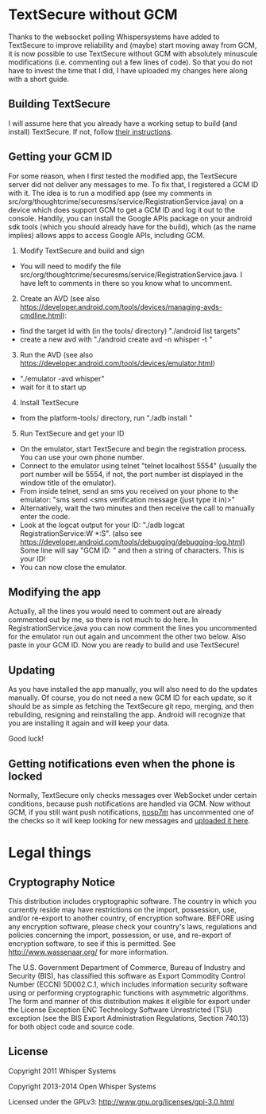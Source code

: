 # TextSecure without GCM

Thanks to the websocket polling Whispersystems have added to TextSecure to improve reliability and (maybe) start moving away from GCM, it is now possible to use TextSecure without GCM with absolutely minuscule modifications (i.e. commenting out a few lines of code). So that you do not have to invest the time that I did, I have uploaded my changes here along with a short guide.

## Building TextSecure

I will assume here that you already have a working setup to build (and install) TextSecure. If not, follow [their instructions](https://github.com/WhisperSystems/TextSecure/wiki/How-to-build-TextSecure-from-the-sources).

## Getting your GCM ID

For some reason, when I first tested the modified app, the TextSecure server did not deliver any messages to me. To fix that, I registered a GCM ID with it. The idea is to run a modified app (see my comments in src/org/thoughtcrime/securesms/service/RegistrationService.java) on a device which does support GCM to get a GCM ID and log it out to the console. Handily, you can install the Google APIs package on your android sdk tools (which you should already have for the build), which (as the name implies) allows apps to access Google APIs, including GCM.

1. Modify TextSecure and build and sign
 - You will need to modify the file src/org/thoughtcrime/securesms/service/RegistrationService.java. I have left to comments in there so you know what to uncomment.

2. Create an AVD (see also https://developer.android.com/tools/devices/managing-avds-cmdline.html):
 - find the target id with (in the tools/ directory) "./android list targets"
 - create a new avd with "./android create avd -n whisper -t <target id>"

3. Run the AVD (see also https://developer.android.com/tools/devices/emulator.html)
 - "./emulator -avd whisper"
 - wait for it to start up

4. Install TextSecure
 - from the platform-tools/ directory, run "./adb install <path to apk>"

5. Run TextSecure and get your ID
 - On the emulator, start TextSecure and begin the registration process. You can use your own phone number.
 - Connect to the emulator using telnet "telnet localhost 5554" (usually the port number will be 5554, if not, the port number ist displayed in the window title of the emulator).
 - From inside telnet, send an sms you received on your phone to the emulator: "sms send <TextSecure phone number> <sms verification message (just type it in)>"
 - Alternatively, wait the two minutes and then receive the call to manually enter the code.
 - Look at the logcat output for your ID: "./adb logcat RegistrationService:W \*:S". (also see https://developer.android.com/tools/debugging/debugging-log.html)
   Some line will say "GCM ID: " and then a string of characters. This is your ID!
 - You can now close the emulator.

## Modifying the app

Actually, all the lines you would need to comment out are already commented out by me, so there is not much to do here. In RegistrationService.java you can now comment the lines you uncommented for the emulator run out again and uncomment the other two below. Also paste in your GCM ID. Now you are ready to build and use TextSecure!

## Updating

As you have installed the app manually, you will also need to do the updates manually. Of course, you do not need a new GCM ID for each update, so it should be as simple as fetching the TextSecure git repo, merging, and then rebuilding, resigning and reinstalling the app. Android will recognize that you are installing it again and will keep your data.

Good luck!

## Getting notifications even when the phone is locked

Normally, TextSecure only checks messages over WebSocket under certain conditions, because push notifications are handled via GCM. Now without GCM, if you still want push notifications, [nosp7m](https://github.com/nosp7m) has uncommented one of the checks so it will keep looking for new messages and [uploaded it here](github.com/nosp7m/TextSecure).

# Legal things
## Cryptography Notice

This distribution includes cryptographic software. The country in which you currently reside may have restrictions on the import, possession, use, and/or re-export to another country, of encryption software.
BEFORE using any encryption software, please check your country's laws, regulations and policies concerning the import, possession, or use, and re-export of encryption software, to see if this is permitted.
See <http://www.wassenaar.org/> for more information.

The U.S. Government Department of Commerce, Bureau of Industry and Security (BIS), has classified this software as Export Commodity Control Number (ECCN) 5D002.C.1, which includes information security software using or performing cryptographic functions with asymmetric algorithms.
The form and manner of this distribution makes it eligible for export under the License Exception ENC Technology Software Unrestricted (TSU) exception (see the BIS Export Administration Regulations, Section 740.13) for both object code and source code.

## License

Copyright 2011 Whisper Systems

Copyright 2013-2014 Open Whisper Systems

Licensed under the GPLv3: http://www.gnu.org/licenses/gpl-3.0.html
